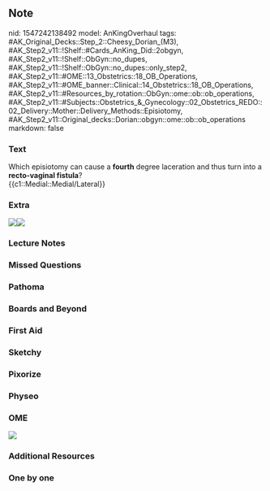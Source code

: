 ## Note
nid: 1547242138492
model: AnKingOverhaul
tags: #AK_Original_Decks::Step_2::Cheesy_Dorian_(M3), #AK_Step2_v11::!Shelf::#Cards_AnKing_Did::2obgyn, #AK_Step2_v11::!Shelf::ObGyn::no_dupes, #AK_Step2_v11::!Shelf::ObGyn::no_dupes::only_step2, #AK_Step2_v11::#OME::13_Obstetrics::18_OB_Operations, #AK_Step2_v11::#OME_banner::Clinical::14_Obstetrics::18_OB_Operations, #AK_Step2_v11::#Resources_by_rotation::ObGyn::ome::ob::ob_operations, #AK_Step2_v11::#Subjects::Obstetrics_&_Gynecology::02_Obstetrics_REDO::02_Delivery::Mother::Delivery_Methods::Episiotomy, #AK_Step2_v11::Original_decks::Dorian::obgyn::ome::ob::ob_operations
markdown: false

### Text
<div>
  Which episiotomy can cause a <b>fourth</b> degree laceration and
  thus turn into a <b>recto-vaginal fistula</b>?
</div>
<div>
  {{c1::Medial::Medial/Lateral}}
</div>

### Extra
<img src="paste-35592393982312.jpg"><img src=
"paste-32130650342294.jpg">

### Lecture Notes


### Missed Questions


### Pathoma


### Boards and Beyond


### First Aid


### Sketchy


### Pixorize


### Physeo


### OME
<div class="ome-widget">
  <a href=
  "https://onlinemeded.org/spa/obstetrics/ob-operations/acquire?ref=anki">
  <img src="_OME_AnkiFlashcards_Lesson_6.png"></a>
</div>

### Additional Resources


### One by one

